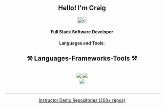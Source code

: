 <h2 align="center">Hello! I'm Craig</h2>
<p align="center">
   <a href="https://www.linkedin.com/in/craig-barkley-25017b65/" target="blank">
   <img align="center" src="https://raw.githubusercontent.com/rahuldkjain/github-profile-readme-generator/master/src/images/icons/Social/linked-in-alt.svg" alt="craigbarkley" height="20" width="30" /></a> 
</p>
<h4 align="center">Full Stack Software Developer</h4>
<h4 align="center">Languages and Tools:</h4>

<h2 align="center">⚒️ Languages-Frameworks-Tools ⚒️</h2>
<br/>
<div align="center">
    <img src="https://skillicons.dev/icons?i=git,github,js,jquery,react,vue,nodejs,express,cs,java,html,css,bootstrap" />
    <img src="https://skillicons.dev/icons?i=mongodb,mysql,azure,heroku,bash,php,wordpress,figma,vscode,ai,ps" /><br>
   <div align="center"> <img src="https://skillicons.dev/icons?i=swift,apple" />
</div>

<br/>
<hr/>

   
   <a   href="https://github.com/DeltaV-Instructor" target="_blank">Instructor Demo Repositories (200+ repos)</a>   

 <br>
  
</div>
